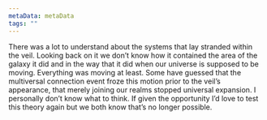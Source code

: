 ```yaml
---
metaData: metaData
tags: ""
---
```


There was a lot to understand about the systems that lay stranded within the veil. Looking back on it we don’t know how it contained the area of the galaxy it did and in the way that it did when our universe is supposed to be moving. Everything was moving at least. Some have guessed that the multiversal connection event froze this motion prior to the veil’s appearance, that merely joining our realms stopped universal expansion. I personally don’t know what to think. If given the opportunity I’d love to test this theory again but we both know that’s no longer possible.